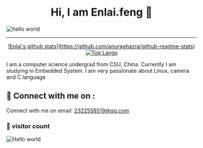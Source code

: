 <h1 align="center" > Hi, I am Enlai.feng 👋</h1>

![hello world](https://github.com/hayat-tamboli/hayat-tamboli/raw/master/hello-world.png)

<hr/>

<div align="center">


[!Enlai's github stats](https://github-readme-stats.vercel.app/api?username=Keyman-ai&show_icons=true&title_color=2257EA&icon_color=2257EA&bg_color=f7f7f7)](https://github.com/anuraghazra/github-readme-stats)
[![Top Langs](https://github-readme-stats.vercel.app/api/top-langs/?username=Keyman-ai&title_color=2257EA&bg_color=f7f7f7&hide=html,css)](https://github.com/anuraghazra/github-readme-stats)

</div>


I am a computer science undergrad from CSU, China. Currently I am studying in Embedded System. I am very
passionate about Linux, camera and C language

## 🔗 Connect with me on :

Connect with me on email: 2322558519@qq.com

### 👀 visitor count

<img src="https://profile-counter.glitch.me/Keyman-ai/count.svg" alt="Hello world" />
